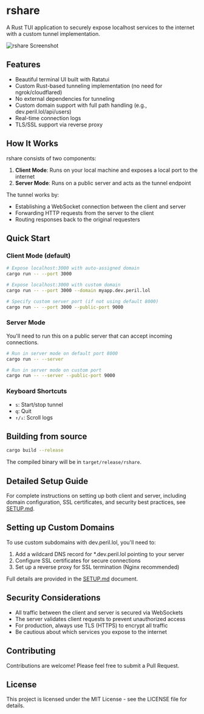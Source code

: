 # rshare

A Rust TUI application to securely expose localhost services to the internet with a custom tunnel implementation.

![rshare Screenshot](docs/screenshot.png)

## Features

- Beautiful terminal UI built with Ratatui
- Custom Rust-based tunneling implementation (no need for ngrok/cloudflared)
- No external dependencies for tunneling
- Custom domain support with full path handling (e.g., dev.peril.lol/api/users)
- Real-time connection logs
- TLS/SSL support via reverse proxy

## How It Works

rshare consists of two components:

1. **Client Mode**: Runs on your local machine and exposes a local port to the internet
2. **Server Mode**: Runs on a public server and acts as the tunnel endpoint

The tunnel works by:
- Establishing a WebSocket connection between the client and server
- Forwarding HTTP requests from the server to the client
- Routing responses back to the original requesters

## Quick Start

### Client Mode (default)

```bash
# Expose localhost:3000 with auto-assigned domain
cargo run -- --port 3000

# Expose localhost:3000 with custom domain
cargo run -- --port 3000 --domain myapp.dev.peril.lol

# Specify custom server port (if not using default 8000)
cargo run -- --port 3000 --public-port 9000
```

### Server Mode

You'll need to run this on a public server that can accept incoming connections.

```bash
# Run in server mode on default port 8000
cargo run -- --server

# Run in server mode on custom port
cargo run -- --server --public-port 9000
```

### Keyboard Shortcuts

- `s`: Start/stop tunnel
- `q`: Quit
- `↑/↓`: Scroll logs

## Building from source

```bash
cargo build --release
```

The compiled binary will be in `target/release/rshare`.

## Detailed Setup Guide

For complete instructions on setting up both client and server, including domain configuration, SSL certificates, and security best practices, see [SETUP.md](SETUP.md).

## Setting up Custom Domains

To use custom subdomains with dev.peril.lol, you'll need to:

1. Add a wildcard DNS record for *.dev.peril.lol pointing to your server
2. Configure SSL certificates for secure connections
3. Set up a reverse proxy for SSL termination (Nginx recommended)

Full details are provided in the [SETUP.md](SETUP.md) document.

## Security Considerations

- All traffic between the client and server is secured via WebSockets
- The server validates client requests to prevent unauthorized access
- For production, always use TLS (HTTPS) to encrypt all traffic
- Be cautious about which services you expose to the internet

## Contributing

Contributions are welcome! Please feel free to submit a Pull Request.

## License

This project is licensed under the MIT License - see the LICENSE file for details.